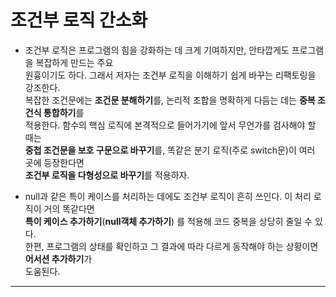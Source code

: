 # 조건부 로직 간소화

- 조건부 로직은 프로그램의 힘을 강화하는 데 크게 기여하지만, 안타깝게도 프로그램을 복잡하게 만드는 주요  
  원흉이기도 하다. 그래서 저자는 조건부 로직을 이해하기 쉽게 바꾸는 리팩토링을 강조한다.  
  복잡한 조건문에는 **조건문 분해하기**를, 논리적 조합을 명확하게 다듬는 데는 **중복 조건식 통합하기**를  
  적용한다. 함수의 핵심 로직에 본격적으로 들어가기에 앞서 무언가를 검사해야 할 때는  
  **중첩 조건문을 보호 구문으로 바꾸기**를, 똑같은 분기 로직(주로 switch문)이 여러 곳에 등장한다면  
  **조건부 로직을 다형성으로 바꾸기**를 적용하자.

- null과 같은 특이 케이스를 처리하는 데에도 조건부 로직이 흔히 쓰인다. 이 처리 로직이 거의 똑같다면  
  **특이 케이스 추가하기**(**null객체 추가하기**) 를 적용해 코드 중복을 상당히 줄일 수 있다.  
  한편, 프로그램의 상태를 확인하고 그 결과에 따라 다르게 동작해야 하는 상황이면 **어서션 추가하기**가  
  도움된다.

<hr/>
